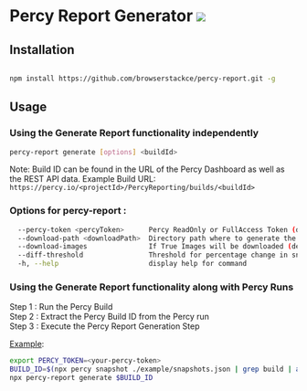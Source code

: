 # Percy Report Generator <img src="https://files.readme.io/369dd84-logo-dark-icon-32.svg" >


## Installation

```sh

npm install https://github.com/browserstackce/percy-report.git -g

```

## Usage

<h3>Using the Generate Report functionality independently</h3>

```sh
percy-report generate [options] <buildId>
```
Note: Build ID can be found in the URL of the Percy Dashboard as well as the REST API data.
Example Build URL: `https://percy.io/<projectId>/PercyReporting/builds/<buildId>`

<h3>Options for percy-report :</h3>

```sh
  --percy-token <percyToken>      Percy ReadOnly or FullAccess Token (default: PERCY_TOKEN Environment Variable)
  --download-path <downloadPath>  Directory path where to generate the report (default: "./Report")
  --download-images               If True Images will be downloaded (default: false)
  --diff-threshold                Threshold for percentage change in snapshots (default : 1)
  -h, --help                      display help for command
```

<h3>Using the Generate Report functionality along with Percy Runs</h3>

Step 1 : Run the Percy Build<br>
Step 2 : Extract the Percy Build ID from the Percy run<br>
Step 3 : Execute the Percy Report Generation Step<br>

[Example](/example/percy.sh):
```sh
export PERCY_TOKEN=<your-percy-token>
BUILD_ID=$(npx percy snapshot ./example/snapshots.json | grep build | awk -F "/" '{print $NF}')
npx percy-report generate $BUILD_ID
```
